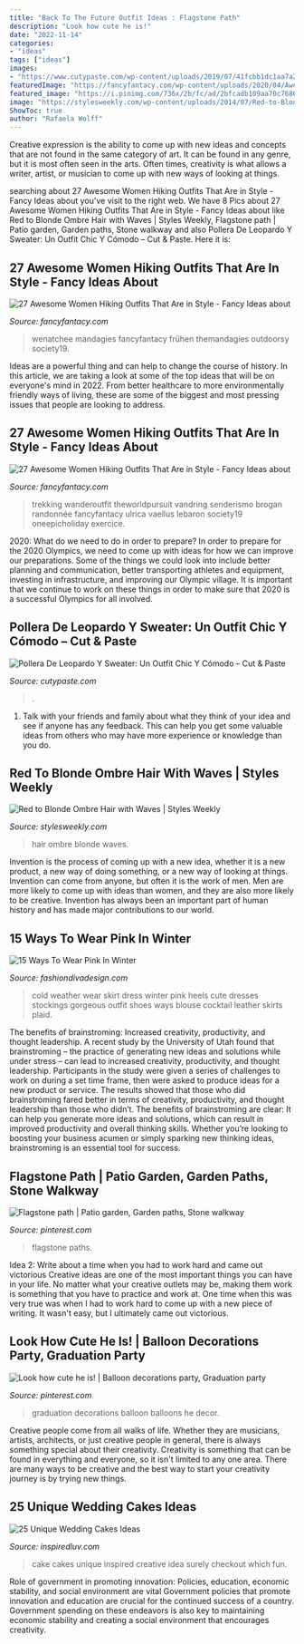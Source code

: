 ```yaml
---
title: "Back To The Future Outfit Ideas : Flagstone Path"
description: "Look how cute he is!"
date: "2022-11-14"
categories:
- "ideas"
tags: ["ideas"]
images:
- "https://www.cutypaste.com/wp-content/uploads/2019/07/41fcbb1dc1aa7a28198ed4767aee6b9a.jpg"
featuredImage: "https://fancyfantacy.com/wp-content/uploads/2020/04/Awesome-Women-Hiking-Outfits-That-Are-in-Style-5.jpg"
featured_image: "https://i.pinimg.com/736x/2b/fc/ad/2bfcadb109aa70c7686b9b12aa91ca3e.jpg"
image: "https://stylesweekly.com/wp-content/uploads/2014/07/Red-to-Blonde-Ombre-Hair-with-Waves1.jpg"
ShowToc: true
author: "Rafaela Wolff"
---
```



Creative expression is the ability to come up with new ideas and concepts that are not found in the same category of art. It can be found in any genre, but it is most often seen in the arts. Often times, creativity is what allows a writer, artist, or musician to come up with new ways of looking at things.

	

		
searching about 27 Awesome Women Hiking Outfits That Are in Style - Fancy Ideas about you've visit to the right web. We have 8 Pics about 27 Awesome Women Hiking Outfits That Are in Style - Fancy Ideas about like Red to Blonde Ombre Hair with Waves | Styles Weekly, Flagstone path | Patio garden, Garden paths, Stone walkway and also Pollera De Leopardo Y Sweater: Un Outfit Chic Y Cómodo – Cut &amp; Paste. Here it is:
		
    
## 27 Awesome Women Hiking Outfits That Are In Style - Fancy Ideas About

<img loading=lazy src="https://fancyfantacy.com/wp-content/uploads/2020/04/Awesome-Women-Hiking-Outfits-That-Are-in-Style-26.jpg" onerror="this.onerror=null;this.src='https://tse2.mm.bing.net/th?id=OIP.P8biejq6VwNS9U7bcnFK-wHaLH&amp;pid=15.1';" alt="27 Awesome Women Hiking Outfits That Are in Style - Fancy Ideas about">

_Source: fancyfantacy.com_

>wenatchee mandagies fancyfantacy frühen themandagies outdoorsy society19. 

	

Ideas are a powerful thing and can help to change the course of history. In this article, we are taking a look at some of the top ideas that will be on everyone's mind in 2022. From better healthcare to more environmentally friendly ways of living, these are some of the biggest and most pressing issues that people are looking to address.

    
## 27 Awesome Women Hiking Outfits That Are In Style - Fancy Ideas About

<img loading=lazy src="https://fancyfantacy.com/wp-content/uploads/2020/04/Awesome-Women-Hiking-Outfits-That-Are-in-Style-5.jpg" onerror="this.onerror=null;this.src='https://tse2.mm.bing.net/th?id=OIP.5dqtBt8axunAR4BkXrv8CAHaLG&amp;pid=15.1';" alt="27 Awesome Women Hiking Outfits That Are in Style - Fancy Ideas about">

_Source: fancyfantacy.com_

>trekking wanderoutfit theworldpursuit vandring senderismo brogan randonnée fancyfantacy ulrica vaellus lebaron society19 oneepicholiday exercice. 

	

2020: What do we need to do in order to prepare?
In order to prepare for the 2020 Olympics, we need to come up with ideas for how we can improve our preparations. Some of the things we could look into include better planning and communication, better transporting athletes and equipment, investing in infrastructure, and improving our Olympic village. It is important that we continue to work on these things in order to make sure that 2020 is a successful Olympics for all involved.

    
## Pollera De Leopardo Y Sweater: Un Outfit Chic Y Cómodo – Cut &amp; Paste

<img loading=lazy src="https://www.cutypaste.com/wp-content/uploads/2019/07/41fcbb1dc1aa7a28198ed4767aee6b9a.jpg" onerror="this.onerror=null;this.src='https://tse4.mm.bing.net/th?id=OIP.mKh0hROCIzyUWCezWBB48wHaJ3&amp;pid=15.1';" alt="Pollera De Leopardo Y Sweater: Un Outfit Chic Y Cómodo – Cut &amp; Paste">

_Source: cutypaste.com_

>. 

	

1. Talk with your friends and family about what they think of your idea and see if anyone has any feedback. This can help you get some valuable ideas from others who may have more experience or knowledge than you do.

    
## Red To Blonde Ombre Hair With Waves | Styles Weekly

<img loading=lazy src="https://stylesweekly.com/wp-content/uploads/2014/07/Red-to-Blonde-Ombre-Hair-with-Waves1.jpg" onerror="this.onerror=null;this.src='https://tse4.mm.bing.net/th?id=OIP.mlbsb--R39YzYHjLHHCvcwHaLH&amp;pid=15.1';" alt="Red to Blonde Ombre Hair with Waves | Styles Weekly">

_Source: stylesweekly.com_

>hair ombre blonde waves. 

	

Invention is the process of coming up with a new idea, whether it is a new product, a new way of doing something, or a new way of looking at things. Invention can come from anyone, but often it is the work of men. Men are more likely to come up with ideas than women, and they are also more likely to be creative. Invention has always been an important part of human history and has made major contributions to our world.

    
## 15 Ways To Wear Pink In Winter

<img loading=lazy src="http://www.fashiondivadesign.com/wp-content/uploads/2013/11/pink-dresses-1look-main-single.jpg" onerror="this.onerror=null;this.src='https://tse3.mm.bing.net/th?id=OIP.rvZ1vHPUK3R0LuROMbBEEwHaK3&amp;pid=15.1';" alt="15 Ways To Wear Pink In Winter">

_Source: fashiondivadesign.com_

>cold weather wear skirt dress winter pink heels cute dresses stockings gorgeous outfit shoes ways blouse cocktail leather skirts plaid. 

	

The benefits of brainstroming: Increased creativity, productivity, and thought leadership.
A recent study by the University of Utah found that brainstroming – the practice of generating new ideas and solutions while under stress – can lead to increased creativity, productivity, and thought leadership. Participants in the study were given a series of challenges to work on during a set time frame, then were asked to produce ideas for a new product or service. The results showed that those who did brainstroming fared better in terms of creativity, productivity, and thought leadership than those who didn’t.
The benefits of brainstroming are clear: It can help you generate more ideas and solutions, which can result in improved productivity and overall thinking skills. Whether you’re looking to boosting your business acumen or simply sparking new thinking ideas, brainstroming is an essential tool for success.

    
## Flagstone Path | Patio Garden, Garden Paths, Stone Walkway

<img loading=lazy src="https://i.pinimg.com/736x/69/90/9f/69909f84d429fba470b2fde96e0ac6fd--flagstone-path-garden-paths.jpg" onerror="this.onerror=null;this.src='https://tse2.mm.bing.net/th?id=OIP.f4BMGF8JL4YMbhgUKY8CFgHaJ3&amp;pid=15.1';" alt="Flagstone path | Patio garden, Garden paths, Stone walkway">

_Source: pinterest.com_

>flagstone paths. 

	

Idea 2: Write about a time when you had to work hard and came out victorious
Creative ideas are one of the most important things you can have in your life. No matter what your creative outlets may be, making them work is something that you have to practice and work at. One time when this was very true was when I had to work hard to come up with a new piece of writing. It wasn't easy, but I ultimately came out victorious.

    
## Look How Cute He Is! | Balloon Decorations Party, Graduation Party

<img loading=lazy src="https://i.pinimg.com/736x/2b/fc/ad/2bfcadb109aa70c7686b9b12aa91ca3e.jpg" onerror="this.onerror=null;this.src='https://tse3.mm.bing.net/th?id=OIP.d2jeVF_aRBN2jx1y4-K6RAHaJ4&amp;pid=15.1';" alt="Look how cute he is! | Balloon decorations party, Graduation party">

_Source: pinterest.com_

>graduation decorations balloon balloons he decor. 

	

Creative people come from all walks of life. Whether they are musicians, artists, architects, or just creative people in general, there is always something special about their creativity. Creativity is something that can be found in everything and everyone, so it isn't limited to any one area. There are many ways to be creative and the best way to start your creativity journey is by trying new things.

    
## 25 Unique Wedding Cakes Ideas

<img loading=lazy src="http://www.inspiredluv.com/wp-content/uploads/2016/03/get-inspired-creative-wedding-cake-idea.jpg" onerror="this.onerror=null;this.src='https://tse2.mm.bing.net/th?id=OIP.SEd2smaRa1bkvr6agUGvbgHaLG&amp;pid=15.1';" alt="25 Unique Wedding Cakes Ideas">

_Source: inspiredluv.com_

>cake cakes unique inspired creative idea surely checkout which fun. 

	

Role of government in promoting innovation: Policies, education, economic stability, and social environment are vital
Government policies that promote innovation and education are crucial for the continued success of a country. Government spending on these endeavors is also key to maintaining economic stability and creating a social environment that encourages creativity.

